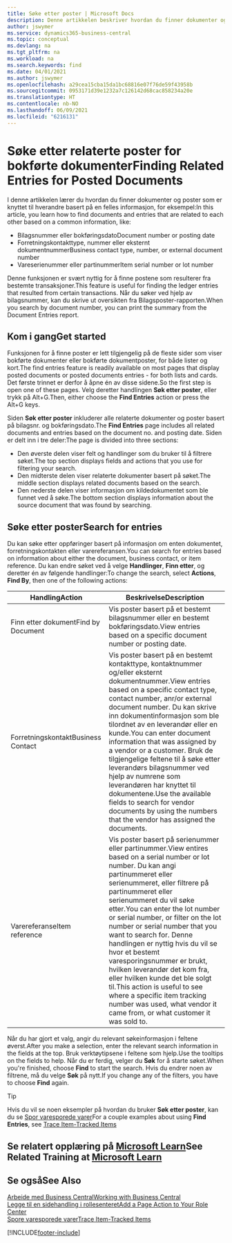 ```yaml
---
title: Søke etter poster | Microsoft Docs
description: Denne artikkelen beskriver hvordan du finner dokumenter og poster som er relatert
author: jswymer
ms.service: dynamics365-business-central
ms.topic: conceptual
ms.devlang: na
ms.tgt_pltfrm: na
ms.workload: na
ms.search.keywords: find
ms.date: 04/01/2021
ms.author: jswymer
ms.openlocfilehash: a29cea15cba15da1bc68816e07f76de59f43958b
ms.sourcegitcommit: 0953171d39e1232a7c126142d68cac858234a20e
ms.translationtype: HT
ms.contentlocale: nb-NO
ms.lasthandoff: 06/09/2021
ms.locfileid: "6216131"
---
```

# <a name="finding-related-entries-for-posted-documents"></a><span data-ttu-id="6f5a7-103">Søke etter relaterte poster for bokførte dokumenter</span><span class="sxs-lookup"><span data-stu-id="6f5a7-103">Finding Related Entries for Posted Documents</span></span> 

<span data-ttu-id="6f5a7-104">I denne artikkelen lærer du hvordan du finner dokumenter og poster som er knyttet til hverandre basert på en felles informasjon, for eksempel:</span><span class="sxs-lookup"><span data-stu-id="6f5a7-104">In this article, you learn how to find documents and entries that are related to each other based on a common information, like:</span></span>

- <span data-ttu-id="6f5a7-105">Bilagsnummer eller bokføringsdato</span><span class="sxs-lookup"><span data-stu-id="6f5a7-105">Document number or posting date</span></span>
- <span data-ttu-id="6f5a7-106">Forretningskontakttype, nummer eller eksternt dokumentnummer</span><span class="sxs-lookup"><span data-stu-id="6f5a7-106">Business contact type, number, or external document number</span></span>
- <span data-ttu-id="6f5a7-107">Vareserienummer eller partinummer</span><span class="sxs-lookup"><span data-stu-id="6f5a7-107">Item serial number or lot number</span></span>

<span data-ttu-id="6f5a7-108">Denne funksjonen er svært nyttig for å finne postene som resulterer fra bestemte transaksjoner.</span><span class="sxs-lookup"><span data-stu-id="6f5a7-108">This feature is useful for finding the ledger entries that resulted from certain transactions.</span></span> <span data-ttu-id="6f5a7-109">Når du søker ved hjelp av bilagsnummer, kan du skrive ut oversikten fra Bilagsposter-rapporten.</span><span class="sxs-lookup"><span data-stu-id="6f5a7-109">When you search by document number, you can print the summary from the Document Entries report.</span></span>

## <a name="get-started"></a><span data-ttu-id="6f5a7-110">Kom i gang</span><span class="sxs-lookup"><span data-stu-id="6f5a7-110">Get started</span></span>

<span data-ttu-id="6f5a7-111">Funksjonen for å finne poster er lett tilgjengelig på de fleste sider som viser bokførte dokumenter eller bokførte dokumentposter, for både lister og kort.</span><span class="sxs-lookup"><span data-stu-id="6f5a7-111">The find entries feature is readily available on most pages that display posted documents or posted documents entries - for both lists and cards.</span></span> <span data-ttu-id="6f5a7-112">Det første trinnet er derfor å åpne én av disse sidene.</span><span class="sxs-lookup"><span data-stu-id="6f5a7-112">So the first step is open one of these pages.</span></span> <span data-ttu-id="6f5a7-113">Velg deretter handlingen **Søk etter poster**, eller trykk på Alt+G.</span><span class="sxs-lookup"><span data-stu-id="6f5a7-113">Then, either choose the **Find Entries** action or press the Alt+G keys.</span></span>

<span data-ttu-id="6f5a7-114">Siden **Søk etter poster** inkluderer alle relaterte dokumenter og poster basert på bilagsnr. og bokføringsdato.</span><span class="sxs-lookup"><span data-stu-id="6f5a7-114">The **Find Entries** page  includes all related documents and entries based on the document no. and posting date.</span></span> <span data-ttu-id="6f5a7-115">Siden er delt inn i tre deler:</span><span class="sxs-lookup"><span data-stu-id="6f5a7-115">The page is divided into three sections:</span></span>

- <span data-ttu-id="6f5a7-116">Den øverste delen viser felt og handlinger som du bruker til å filtrere søket.</span><span class="sxs-lookup"><span data-stu-id="6f5a7-116">The top section displays fields and actions that you use for filtering your search.</span></span>
- <span data-ttu-id="6f5a7-117">Den midterste delen viser relaterte dokumenter basert på søket.</span><span class="sxs-lookup"><span data-stu-id="6f5a7-117">The middle section displays related documents based on the search.</span></span>
- <span data-ttu-id="6f5a7-118">Den nederste delen viser informasjon om kildedokumentet som ble funnet ved å søke.</span><span class="sxs-lookup"><span data-stu-id="6f5a7-118">The bottom section displays information about the source document that was found by searching.</span></span>


<!--
 There are two ways to open this page:

- Choose the ![Lightbulb that opens the Tell Me feature](media/ui-search/search_small.png "Tell me what you want to do") icon, enter **Find Entries**, and then choose the related link.

    With this way, the **Find Entries** page might be empty, and you'll have to start searching for entries from scratch.
    
- Open a page that displays posted documents or posted documents entries, either a list or a card. Then, locate and select the **Find Entries** action.

    With this way, the **Find Entries**, page will include all related documents and entries based on the document no. and posting date.


    > [!TIP]
    > If you are on a page that has the **Find Entries** action, press crtl+G to open the **Find Entries** page directly. 
-->

## <a name="search-for-entries"></a><span data-ttu-id="6f5a7-119">Søke etter poster</span><span class="sxs-lookup"><span data-stu-id="6f5a7-119">Search for entries</span></span>

<span data-ttu-id="6f5a7-120">Du kan søke etter oppføringer basert på informasjon om enten dokumentet, forretningskontakten eller varereferansen.</span><span class="sxs-lookup"><span data-stu-id="6f5a7-120">You can search for entries based on information about either the document, business contact, or item reference.</span></span> <span data-ttu-id="6f5a7-121">Du kan endre søket ved å velge **Handlinger**, **Finn etter**, og deretter én av følgende handlinger:</span><span class="sxs-lookup"><span data-stu-id="6f5a7-121">To change the search, select **Actions**, **Find By**, then one of the following actions:</span></span>

|<span data-ttu-id="6f5a7-122">Handling</span><span class="sxs-lookup"><span data-stu-id="6f5a7-122">Action</span></span>|<span data-ttu-id="6f5a7-123">Beskrivelse</span><span class="sxs-lookup"><span data-stu-id="6f5a7-123">Description</span></span>|
|------|-----------|
|<span data-ttu-id="6f5a7-124">Finn etter dokument</span><span class="sxs-lookup"><span data-stu-id="6f5a7-124">Find by Document</span></span>|<span data-ttu-id="6f5a7-125">Vis poster basert på et bestemt bilagsnummer eller en bestemt bokføringsdato.</span><span class="sxs-lookup"><span data-stu-id="6f5a7-125">View entries based on a specific document number or posting date.</span></span>|
|<span data-ttu-id="6f5a7-126">Forretningskontakt</span><span class="sxs-lookup"><span data-stu-id="6f5a7-126">Business Contact</span></span> |<span data-ttu-id="6f5a7-127">Vis poster basert på en bestemt kontakttype, kontaktnummer og/eller eksternt dokumentnummer.</span><span class="sxs-lookup"><span data-stu-id="6f5a7-127">View entries based on a specific contact type, contact number, anr/or external document number.</span></span> <span data-ttu-id="6f5a7-128">Du kan skrive inn dokumentinformasjon som ble tilordnet av en leverandør eller en kunde.</span><span class="sxs-lookup"><span data-stu-id="6f5a7-128">You can enter document information that was assigned by a vendor or a customer.</span></span> <span data-ttu-id="6f5a7-129">Bruk de tilgjengelige feltene til å søke etter leverandørs bilagsnummer ved hjelp av numrene som leverandøren har knyttet til dokumentene.</span><span class="sxs-lookup"><span data-stu-id="6f5a7-129">Use the available fields to search for vendor documents by using the numbers that the vendor has assigned the documents.</span></span>|
|<span data-ttu-id="6f5a7-130">Varereferanse</span><span class="sxs-lookup"><span data-stu-id="6f5a7-130">Item reference</span></span>|<span data-ttu-id="6f5a7-131">Vis poster basert på serienummer eller partinummer.</span><span class="sxs-lookup"><span data-stu-id="6f5a7-131">View entires based on a serial number or lot number.</span></span> <span data-ttu-id="6f5a7-132">Du kan angi partinummeret eller serienummeret, eller filtrere på partinummeret eller serienummeret du vil søke etter.</span><span class="sxs-lookup"><span data-stu-id="6f5a7-132">You can enter the lot number or serial number, or filter on the lot number or serial number that you want to search for.</span></span> <span data-ttu-id="6f5a7-133">Denne handlingen er nyttig hvis du vil se hvor et bestemt varesporingsnummer er brukt, hvilken leverandør det kom fra, eller hvilken kunde det ble solgt til.</span><span class="sxs-lookup"><span data-stu-id="6f5a7-133">This action is useful to see where a specific item tracking number was used, what vendor it came from, or what customer it was sold to.</span></span>|

<span data-ttu-id="6f5a7-134">Når du har gjort et valg, angir du relevant søkeinformasjon i feltene øverst.</span><span class="sxs-lookup"><span data-stu-id="6f5a7-134">After you make a selection, enter the relevant search information in the fields at the top.</span></span> <span data-ttu-id="6f5a7-135">Bruk verktøytipsene i feltene som hjelp.</span><span class="sxs-lookup"><span data-stu-id="6f5a7-135">Use the tooltips on the fields to help.</span></span> <span data-ttu-id="6f5a7-136">Når du er ferdig, velger du **Søk** for å starte søket.</span><span class="sxs-lookup"><span data-stu-id="6f5a7-136">When you're finished, choose **Find** to start the search.</span></span> <span data-ttu-id="6f5a7-137">Hvis du endrer noen av filtrene, må du velge **Søk** på nytt.</span><span class="sxs-lookup"><span data-stu-id="6f5a7-137">If you change any of the filters, you have to choose **Find** again.</span></span>

> [!TIP]
> <span data-ttu-id="6f5a7-138">Hvis du vil se noen eksempler på hvordan du bruker **Søk etter poster**, kan du se [Spor varesporede varer](inventory-how-to-trace-item-tracked-items.md)</span><span class="sxs-lookup"><span data-stu-id="6f5a7-138">For a couple examples about using **Find Entries**, see [Trace Item-Tracked Items](inventory-how-to-trace-item-tracked-items.md)</span></span> <!--and [Walkthrough: Tracing Serial-Lot Numbers](walkthrough-tracing-serial-lot-numbers.md). -->

## <a name="see-related-training-at-microsoft-learn"></a><span data-ttu-id="6f5a7-139">Se relatert opplæring på [Microsoft Learn](/learn/modules/user-interface-dynamics-365-business-central/index)</span><span class="sxs-lookup"><span data-stu-id="6f5a7-139">See Related Training at [Microsoft Learn](/learn/modules/user-interface-dynamics-365-business-central/index)</span></span>

## <a name="see-also"></a><span data-ttu-id="6f5a7-140">Se også</span><span class="sxs-lookup"><span data-stu-id="6f5a7-140">See Also</span></span>

[<span data-ttu-id="6f5a7-141">Arbeide med Business Central</span><span class="sxs-lookup"><span data-stu-id="6f5a7-141">Working with Business Central</span></span>](ui-work-product.md)  
[<span data-ttu-id="6f5a7-142">Legge til en sidehandling i rollesenteret</span><span class="sxs-lookup"><span data-stu-id="6f5a7-142">Add a Page Action to Your Role Center</span></span>](ui-bookmarks.md)  
[<span data-ttu-id="6f5a7-143">Spore varesporede varer</span><span class="sxs-lookup"><span data-stu-id="6f5a7-143">Trace Item-Tracked Items</span></span>](inventory-how-to-trace-item-tracked-items.md)  


[!INCLUDE[footer-include](includes/footer-banner.md)]
